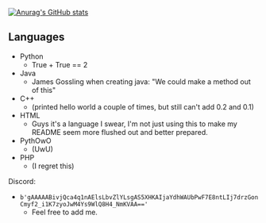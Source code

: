 [![Anurag's GitHub stats](https://github-readme-stats.vercel.app/api?username=Pilot1782&count_private=true&show_icons=true&theme=cobalt)](https://github.com/anuraghazra/github-readme-stats)

## Languages

- Python
    - True + True == 2
- Java
    - James Gossling when creating java: "We could make a method out of this"
- C++
    - (printed hello world a couple of times, but still can't add 0.2 and 0.1)
- HTML
    - Guys it's a language I swear, I'm not just using this to make my README seem more flushed out and better prepared.
- PythOwO
    - (UwU)
- PHP 
    - (I regret this)

Discord:
- `b'gAAAAABivjQca4q1nAElsLbvZlYLsgAS5XHKAIjaYdhWAUbPwF7E8ntLIj7drzGonCmyf2_i1K7zyoJwM4Ys9WlQ8H4_NmKVAA=='`
    - Feel free to add me.

[](Fernet_key_for_discord=b'IJk_HsIX5SexVGHGQiDXOcG1m02QwVVnrW-WSPyV30o=')
